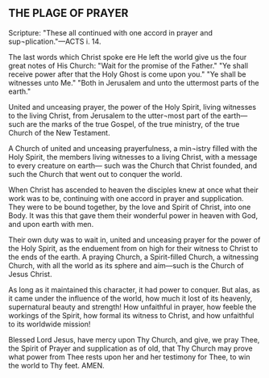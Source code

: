 ## THE PLAGE OF PRAYER ##

Scripture: "These all continued with one accord in prayer and sup¬plication."—ACTS i. 14.



The last words which Christ spoke ere He left the world give us the four great notes of His Church: "Wait for the promise of the Father." "Ye shall receive power after that the Holy Ghost is come upon you." "Ye shall be witnesses unto Me." "Both in Jerusalem and unto the uttermost parts of the earth."

United and unceasing prayer, the power of the Holy Spirit, living witnesses to the living Christ, from Jerusalem to the utter¬most part of the earth—such are the marks of the true Gospel, of the true ministry, of the true Church of the New Testament.

A Church of united and unceasing prayerfulness, a min¬istry filled with the Holy Spirit, the members living witnesses to a living Christ, with a message to every creature on earth— such was the Church that Christ founded, and such the Church that went out to conquer the world.

When Christ has ascended to heaven the disciples knew at once what their work was to be, continuing with one accord in prayer and supplication. They were to be bound together, by the love and Spirit of Christ, into one Body. It was this that gave them their wonderful power in heaven with God, and upon earth with men.

Their own duty was to wait in, united and unceasing prayer for the power of the Holy Spirit, as the enduement from on high for their witness to Christ to the ends of the earth. A praying Church, a Spirit-filled Church, a witnessing Church, with all the world as its sphere and aim—such is the Church of Jesus Christ.

As long as it maintained this character, it had power to conquer. But alas, as it came under the influence of the world, how much it lost of its heavenly, supernatural beauty and strength! How unfaithful in prayer, how feeble the workings of the Spirit, how formal its witness to Christ, and how unfaithful to its worldwide mission!

Blessed Lord Jesus, have mercy upon Thy Church, and give, we pray Thee, the Spirit of Prayer and supplication as of old, that Thy Church may prove what power from Thee rests upon her and her testimony for Thee, to win the world to Thy feet. AMEN.

